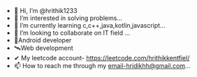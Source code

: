 - 👋 Hi, I’m @hrithik1233
- 👀 I’m interested in solving problems...
- 🌱 I’m currently learning c,c++,java,kotlin,javascript...
- 💞️ I’m looking to collaborate on IT field ...
- 🎯Android developer
- 🛰Web development
- ✔ My leetcode account- https://leetcode.com/hrithikkentfiel/
- 📫 How to reach me through my email-hridikhh@gmail.com...

<!---
hrithik1233/hrithik1233 is a ✨ special ✨ repository because its `README.md` (this file) appears on your GitHub profile.
You can click the Preview link to take a look at your changes.
--->
